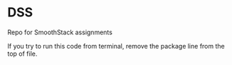 # DSS
Repo for SmoothStack assignments

If you try to run this code from terminal, remove the package line from the top of file. 

